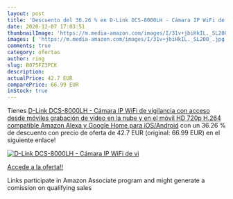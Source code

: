 ```yaml
---
layout: post
title: 'Descuento del 36.26 % en D-Link DCS-8000LH - Cámara IP WiFi de vi'
date: 2020-12-07 17:03:51
thumbnailImage: 'https://m.media-amazon.com/images/I/31v+jbiHkIL._SL200_.jpg'
images: [ 'https://m.media-amazon.com/images/I/31v+jbiHkIL._SL200_.jpg' ]
comments: true
category: ofertas
author: ring
slug: B075FZ3PCK
description:
actualPrice: 42.7 EUR
comparePrice: 66.99 EUR
inStock: true
---
```


Tienes [D-Link DCS-8000LH - Cámara IP WiFi de vigilancia con acceso desde móviles  grabación de vídeo en la nube y en el móvil  HD 720p  H.264  compatible Amazon Alexa y Google Home  para iOS/Android](https://www.amazon.es/dp/B075FZ3PCK/?tag=tolees-21) con un 36.26 % de descuento con precio de oferta de 42.7 EUR (original: 66.99 EUR) en el siguiente enlace!

[![D-Link DCS-8000LH - Cámara IP WiFi de vi](https://m.media-amazon.com/images/I/31v+jbiHkIL._SL200_.jpg)](https://www.amazon.es/dp/B075FZ3PCK/?tag=tolees-21)

[Accede a la oferta!!](https://www.amazon.es/dp/B075FZ3PCK/?tag=tolees-21)

Links participate in Amazon Associate program and might generate a comission on qualifying sales


